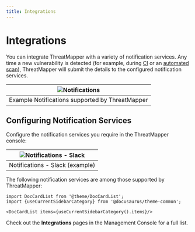 ```yaml
---
title: Integrations
---
```


# Integrations

You can integrate ThreatMapper with a variety of notification services.  Any time a new vulnerability is detected (for example, during [CI](/docs/threatmapper/operations/scanning-ci) or an [automated scan](/docs/threatmapper/operations/scanning)), ThreatMapper will submit the details to the configured notification services.

| ![Notifications](../img/notifications-2.jpg) |
| :--: |
| Example Notifications supported by ThreatMapper |

## Configuring Notification Services

Configure the notification services you require in the ThreatMapper console:


| ![Notifications - Slack](../img/notifications-1.jpg) |
| :--: |
| Notifications - Slack (example) |


The following notification services are among those supported by ThreatMapper:   

```mdx-code-block
import DocCardList from '@theme/DocCardList';
import {useCurrentSidebarCategory} from '@docusaurus/theme-common';

<DocCardList items={useCurrentSidebarCategory().items}/>
```

Check out the **Integrations** pages in the Management Console for a full list.


